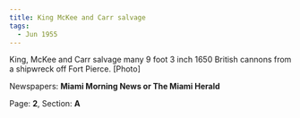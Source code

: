 ```yaml
---  
title: King McKee and Carr salvage  
tags:  
  - Jun 1955  
---  
```

  
King, McKee and Carr salvage many 9 foot 3 inch 1650 British cannons from a shipwreck off Fort Pierce. [Photo]  
  
Newspapers: **Miami Morning News or The Miami Herald**  
  
Page: **2**, Section: **A** 
